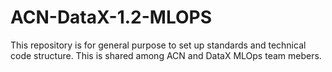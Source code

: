 # ACN-DataX-1.2-MLOPS
This repository is for general purpose to set up standards and technical code structure. This is shared among ACN and DataX MLOps team mebers.
